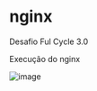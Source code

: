 # nginx
Desafio Ful Cycle 3.0


Execução do nginx

![image](https://github.com/user-attachments/assets/18e69a8f-7d32-402a-8363-58124aa66890)
